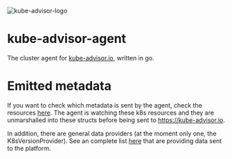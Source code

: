 ![kube-advisor-logo](https://kube-advisor.io/kube-advisor-logo.png)

# kube-advisor-agent
The cluster agent for [kube-advisor.io](https://kube-advisor.io), written in go.

# Emitted metadata
If you want to check which metadata is sent by the agent, check the resources [here](https://github.com/kube-advisor-io/kube-advisor-agent/tree/main/resources).
The agent is watching these k8s resources and they are unmarshalled into these structs before being sent to https://kube-advisor.io.

In addition, there are general data providers (at the moment only one, the K8sVersionProvider). See an complete list [here](https://github.com/kube-advisor-io/kube-advisor-agent/blob/main/data_provider.go#L18) that are providing data sent to the platform.




